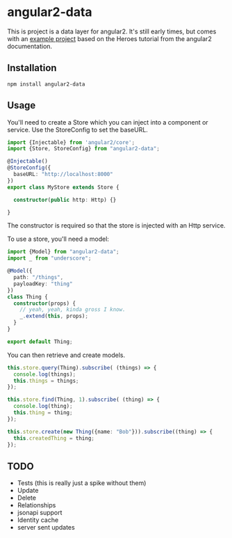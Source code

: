 # angular2-data

This is project is a data layer for angular2. It's still early times, but comes with an [example project](https://github.com/gaslight/angular2-data-example) based on the Heroes tutorial from the angular2 documentation.

## Installation

```
npm install angular2-data
```

## Usage

You'll need to create a Store which you can inject into a component or service. Use the StoreConfig to set the baseURL.

```typescript
import {Injectable} from 'angular2/core';
import {Store, StoreConfig} from "angular2-data";

@Injectable()
@StoreConfig({
  baseURL: "http://localhost:8000"
})
export class MyStore extends Store {

  constructor(public http: Http) {}

}
```

The constructor is required so that the store is injected with an Http service.

To use a store, you'll need a model:

```typescript
import {Model} from "angular2-data";
import _ from "underscore";

@Model({
  path: "/things",
  payloadKey: "thing"
})
class Thing {
  constructor(props) {
    // yeah, yeah, kinda gross I know.
    _.extend(this, props);
  }
}

export default Thing;
```

You can then retrieve and create models.

```typescript
this.store.query(Thing).subscribe( (things) => {
  console.log(things);
  this.things = things;
});

this.store.find(Thing, 1).subscribe( (thing) => {
  console.log(thing);
  this.thing = thing;
});

this.store.create(new Thing({name: "Bob"})).subscribe((thing) => {
  this.createdThing = thing;
});
```

## TODO

* Tests (this is really just a spike without them)
* Update
* Delete
* Relationships
* jsonapi support
* Identity cache
* server sent updates
